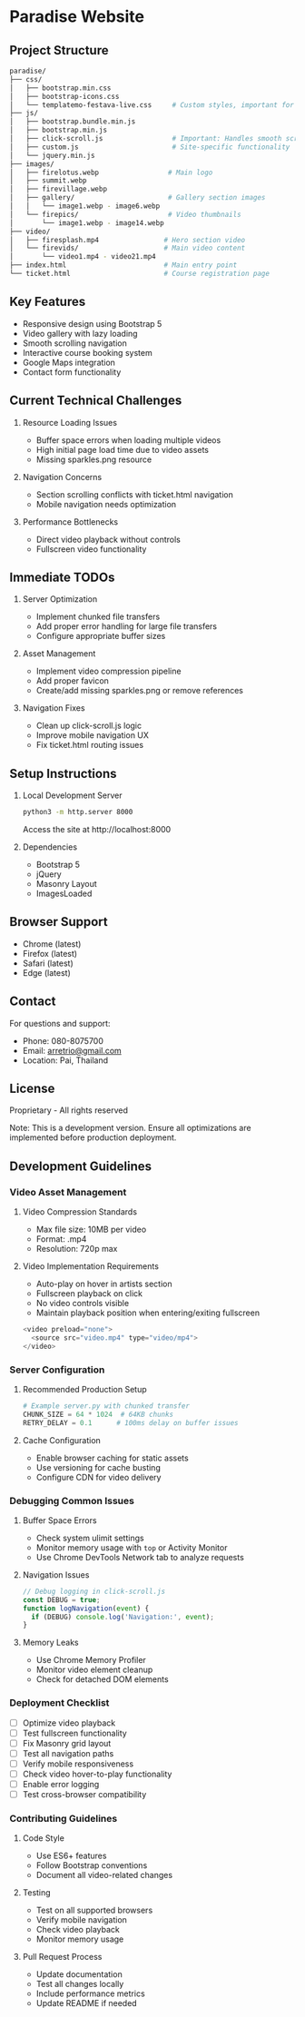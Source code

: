 # Paradise Website

## Project Structure
```bash
paradise/
├── css/
│   ├── bootstrap.min.css
│   ├── bootstrap-icons.css
│   └── templatemo-festava-live.css     # Custom styles, important for theming
├── js/
│   ├── bootstrap.bundle.min.js
│   ├── bootstrap.min.js
│   ├── click-scroll.js                 # Important: Handles smooth scrolling and navigation
│   ├── custom.js                       # Site-specific functionality
│   └── jquery.min.js
├── images/
│   ├── firelotus.webp                 # Main logo
│   ├── summit.webp
│   ├── firevillage.webp
│   ├── gallery/                       # Gallery section images
│   │   └── image1.webp - image6.webp
│   └── firepics/                      # Video thumbnails
│       └── image1.webp - image14.webp
├── video/
│   ├── firesplash.mp4                # Hero section video
│   └── firevids/                     # Main video content
│       └── video1.mp4 - video21.mp4
├── index.html                        # Main entry point
└── ticket.html                       # Course registration page
```

## Key Features
- Responsive design using Bootstrap 5
- Video gallery with lazy loading
- Smooth scrolling navigation
- Interactive course booking system
- Google Maps integration
- Contact form functionality

## Current Technical Challenges

1. Resource Loading Issues
   - Buffer space errors when loading multiple videos
   - High initial page load time due to video assets
   - Missing sparkles.png resource

2. Navigation Concerns
   - Section scrolling conflicts with ticket.html navigation
   - Mobile navigation needs optimization

3. Performance Bottlenecks
   - Direct video playback without controls
   - Fullscreen video functionality

## Immediate TODOs

1. Server Optimization
   - Implement chunked file transfers
   - Add proper error handling for large file transfers
   - Configure appropriate buffer sizes

2. Asset Management
   - Implement video compression pipeline
   - Add proper favicon
   - Create/add missing sparkles.png or remove references

3. Navigation Fixes
   - Clean up click-scroll.js logic
   - Improve mobile navigation UX
   - Fix ticket.html routing issues

## Setup Instructions

1. Local Development Server
   ```bash
   python3 -m http.server 8000
   ```
   Access the site at http://localhost:8000

2. Dependencies
   - Bootstrap 5
   - jQuery
   - Masonry Layout
   - ImagesLoaded

## Browser Support
- Chrome (latest)
- Firefox (latest)
- Safari (latest)
- Edge (latest)

## Contact
For questions and support:
- Phone: 080-8075700
- Email: arretrio@gmail.com
- Location: Pai, Thailand

## License
Proprietary - All rights reserved

Note: This is a development version. Ensure all optimizations are implemented before production deployment.

## Development Guidelines

### Video Asset Management
1. Video Compression Standards
   - Max file size: 10MB per video
   - Format: .mp4
   - Resolution: 720p max

2. Video Implementation Requirements
   - Auto-play on hover in artists section
   - Fullscreen playback on click
   - No video controls visible
   - Maintain playback position when entering/exiting fullscreen
   ```javascript
   <video preload="none">
     <source src="video.mp4" type="video/mp4">
   </video>
   ```

### Server Configuration
1. Recommended Production Setup
   ```python
   # Example server.py with chunked transfer
   CHUNK_SIZE = 64 * 1024  # 64KB chunks
   RETRY_DELAY = 0.1      # 100ms delay on buffer issues
   ```

2. Cache Configuration
   - Enable browser caching for static assets
   - Use versioning for cache busting
   - Configure CDN for video delivery

### Debugging Common Issues

1. Buffer Space Errors
   - Check system ulimit settings
   - Monitor memory usage with `top` or Activity Monitor
   - Use Chrome DevTools Network tab to analyze requests

2. Navigation Issues
   ```javascript
   // Debug logging in click-scroll.js
   const DEBUG = true;
   function logNavigation(event) {
     if (DEBUG) console.log('Navigation:', event);
   }
   ```

3. Memory Leaks
   - Use Chrome Memory Profiler
   - Monitor video element cleanup
   - Check for detached DOM elements

### Deployment Checklist

- [ ] Optimize video playback
- [ ] Test fullscreen functionality
- [ ] Fix Masonry grid layout
- [ ] Test all navigation paths
- [ ] Verify mobile responsiveness
- [ ] Check video hover-to-play functionality
- [ ] Enable error logging
- [ ] Test cross-browser compatibility

### Contributing Guidelines

1. Code Style
   - Use ES6+ features
   - Follow Bootstrap conventions
   - Document all video-related changes

2. Testing
   - Test on all supported browsers
   - Verify mobile navigation
   - Check video playback
   - Monitor memory usage

3. Pull Request Process
   - Update documentation
   - Test all changes locally
   - Include performance metrics
   - Update README if needed

